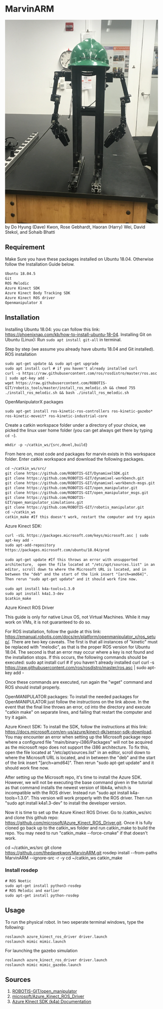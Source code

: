 # MarvinARM
![Marvin](images/marvin.jpeg)
by Do Hyung (Dave) Kwon, Rose Gebhardt, Haoran (Harry) Wei, David Stekol, and Sohaib Bhatti

## Requirement
Make Sure you have these packages installed on Ubuntu 18.04. Otherwise follow the Installation Guide below. 
```
Ubuntu 18.04.5
Git
ROS Melodic
Azure Kinect SDK
Azure Kinect Body Tracking SDK
Azure Kinect ROS driver
Openmanipulator X
```
## Installation
Installing Ubuntu 18.04: you can follow this link: https://phoenixnap.com/kb/how-to-install-ubuntu-18-04. 
Installing Git on Ubuntu (Linux): Run `sudo apt install git-all` in terminal. 

Step by step (we assume you already have ubuntu 18.04 and Git installed).
ROS installation
```
sudo apt-get update && sudo apt-get upgrade
sudo apt install curl # if you haven't already installed curl
curl -s https://raw.githubusercontent.com/ros/rosdistro/master/ros.asc | sudo apt-key add -
wget https://raw.githubusercontent.com/ROBOTIS-GIT/robotis_tools/master/install_ros_melodic.sh && chmod 755 ./install_ros_melodic.sh && bash ./install_ros_melodic.sh
```
OpenManipulatorX packages
```
sudo apt-get install ros-kinetic-ros-controllers ros-kinetic-gazebo* ros-kinetic-moveit* ros-kinetic-industrial-core
```
Create a catkin workspace folder under a directory of your choice, we picked the linux user home folder (you can get always get there by typing `cd ~`).
```
mkdir -p ~/catkin_ws/{src,devel,build}
```
From here on, most code and packages for marvin exists in this workspace folder. Enter catkin workspace and download the following packages.   
```
cd ~/catkin_ws/src/
git clone https://github.com/ROBOTIS-GIT/DynamixelSDK.git
git clone https://github.com/ROBOTIS-GIT/dynamixel-workbench.git
git clone https://github.com/ROBOTIS-GIT/dynamixel-workbench-msgs.git
git clone https://github.com/ROBOTIS-GIT/open_manipulator.git
git clone https://github.com/ROBOTIS-GIT/open_manipulator_msgs.git
git clone https://github.com/ROBOTIS-GIT/open_manipulator_simulations.git
git clone https://github.com/ROBOTIS-GIT/robotis_manipulator.git
cd ~/catkin_ws 
catkin_make #If this doesn't work, restart the computer and try again
```
Azure Kinect SDK:
```
curl -sSL https://packages.microsoft.com/keys/microsoft.asc | sudo apt-key add -
sudo apt-add-repository https://packages.microsoft.com/ubuntu/18.04/prod

sudo apt-get update #If this throws an error with unsupported architecture,  open the file located at "/etc/apt/sources.list" in an editor, scroll down to where the Microsoft URL is located, and in between the "deb" and the start of the link insert "[arch=amd64]". Then rerun "sudo apt-get update" and it should work fine now.

sudo apt install k4a-tools=1.3.0
sudo apt install k4a1.3-dev
$catkin_make
```
Azure Kinect ROS Driver






This guide is only for native Linux OS, not Virtual Machines. While it may work on VMs, it is not guaranteed to do so.

For ROS installation, follow the guide at this link: https://emanual.robotis.com/docs/en/platform/openmanipulator_x/ros_setup/. There are two key caveats. The first is that all instances of "kinetic" must be replaced with "melodic", as that is the proper ROS version for Ubuntu 18.04. The second is that an error may occur where a key is not found and the installation stops. If this occurs, the following commands should be executed:
sudo apt install curl # if you haven't already installed curl
curl -s https://raw.githubusercontent.com/ros/rosdistro/master/ros.asc | sudo apt-key add -

Once these commands are executed, run again the "wget" command and ROS should install properly.

OpenMANIPULATOR packages: To install the needed packages for OpenMANIPULATOR just follow the instructions on the link above. In the event that the final line throws an error, cd into the directory and execute "catkin make" on separate lines, and failing that restart the computer and try it again.

Azure Kinect SDK: To install the SDK, follow the instructions at this link: https://docs.microsoft.com/en-us/azure/kinect-dk/sensor-sdk-download. You may encounter an error when setting up the Microsoft package repo where a configured file "main/binary-i386/Packages" will not be acquired as the microsoft repo does not support the i386 architecture. To fix this, open the file located at "/etc/apt/sources.list" in an editor, scroll down to where the Microsoft URL is located, and in between the "deb" and the start of the link insert "[arch=amd64]". Then rerun "sudo apt-get update" and it should work fine now.

After setting up the Microsoft repo, it's time to install the Azure SDK. However, we will not be executing the base command given in the tutorial as that command installs the newest version of libk4a, which is incompatible with the ROS driver. Instead run "sudo apt install k4a-tools=1.3.0". This version will work properly with the ROS driver. Then run "sudo apt install k4a1.3-dev" to install the developer version.

Now it is time to set up the Azure Kinect ROS Driver. Go to /catkin_ws/src and clone this github repo: https://github.com/microsoft/Azure_Kinect_ROS_Driver.git. Once it is fully cloned go back up to the catkin_ws folder and run catkin_make to build the repo. You may need to run "catkin_make --force-cmake" if that doesn't work.

cd ~/catkin_ws/src
git clone https://github.com/thedavekwon/MarvinARM.git
rosdep install --from-paths MarvinARM --ignore-src -r -y
cd ~/catkin_ws
catkin_make


### Install rosdep 
```
# ROS Noetic
sudo apt-get install python3-rosdep
# ROS Melodic and earlier
sudo apt-get install python-rosdep
```
## Usage
To run the physical robot. In two seperate terminal windows, type the following:
```
roslaunch azure_kinect_ros_driver driver.launch 
roslaunch mimic mimic.launch
```

For launching the gazebo simulation
```
roslaunch azure_kinect_ros_driver driver.launch 
roslaunch mimic mimic_gazebo.launch
```
## Sources
1. [ROBOTIS-GIT/open_manipulator](https://github.com/ROBOTIS-GIT/open_manipulator)
2. [microsoft/Azure_Kinect_ROS_Driver](https://github.com/microsoft/Azure_Kinect_ROS_Driver)
3. [Azure KInect SDK (k4a) Documentation](https://github.com/microsoft/Azure-Kinect-Sensor-SDK)
